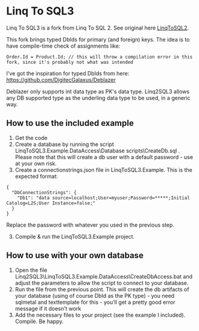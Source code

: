 Linq To SQL3
=============

Linq To SQL3 is a fork from Linq To SQL 2. See original here [LinqToSQL2](https://github.com/FransBouma/LinqToSQL2).

This fork brings typed DbIds for primary (and foreign) keys. The idea is to have compile-time check of assignments like:

```
Order.Id = Product.Id; // this will throw a compilation error in this fork, since it's probably not what was intended
```

I've got the inspiration for typed DbIds from here: https://github.com/DigitecGalaxus/Deblazer

Deblazer only supports int data type as PK's data type. Linq2SQL3 allows any DB supported type as the underling data type to be used, in a generic way.

## How to use the included example

1. Get the code
2. Create a database by running the script LinqToSQL3.Example.DataAccess\Database scripts\CreateDb.sql . Please note that this will create a db user with a default password - use at your own risk.
2. Create a connectionstrings.json file in LinqToSQL3.Example. This is the expected format:

```
{
  "DbConnectionStrings": {
    "Db1": "data source=localhost;User=myuser;Password=*****;Initial Catalog=L2S;User Instance=false;"
  }
}
```
Replace the password with whatever you used in the previous step. 

3. Compile & run the LinqToSQL3.Example project.

## How to use with your own database

1. Open the file Linq2SQL3\LinqToSQL3.Example.DataAccess\CreateDbAccess.bat and adjust the parameters to allow the script to connect to your database. 
2. Run the file from the previous point. This will create the db artifacts of your database (using of course DbId as the PK type) - you need sqlmetal and texttemplate for this - you'll get a pretty good error message if it doesn't work
3. Add the necessary files to your project (see the example I included). Compile. Be happy.
